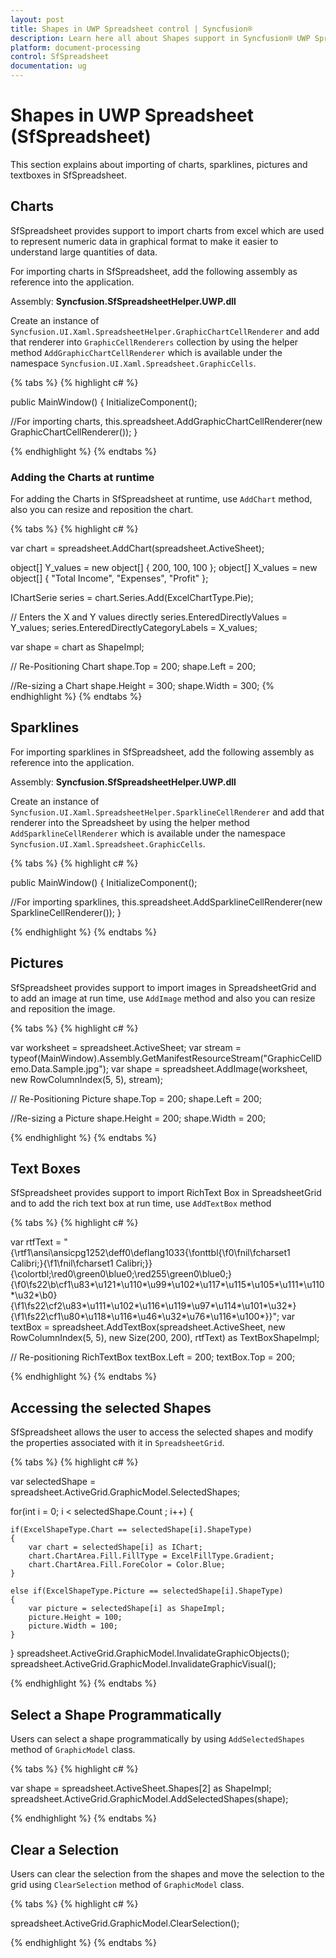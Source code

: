 ```yaml
---
layout: post
title: Shapes in UWP Spreadsheet control | Syncfusion®
description: Learn here all about Shapes support in Syncfusion® UWP Spreadsheet (SfSpreadsheet) control and more.
platform: document-processing
control: SfSpreadsheet
documentation: ug
---
```


# Shapes in UWP Spreadsheet (SfSpreadsheet)
  This section explains about importing of charts, sparklines, pictures and textboxes in SfSpreadsheet.

## Charts

SfSpreadsheet provides support to import charts from excel which are used to represent numeric data in graphical format to make it easier to understand large quantities of data.

For importing charts in SfSpreadsheet, add the following assembly as reference into the application.
 
Assembly: **Syncfusion.SfSpreadsheetHelper.UWP.dll**  

Create an instance of `Syncfusion.UI.Xaml.SpreadsheetHelper.GraphicChartCellRenderer` and add that renderer into `GraphicCellRenderers` collection by using the helper method `AddGraphicChartCellRenderer` which is available under the namespace `Syncfusion.UI.Xaml.Spreadsheet.GraphicCells`. 

{% tabs %}
{% highlight c# %}

public MainWindow()
{
  InitializeComponent();
  
  //For importing charts,
  this.spreadsheet.AddGraphicChartCellRenderer(new GraphicChartCellRenderer());
}

{% endhighlight %}
{% endtabs %}

### Adding the Charts at runtime

For adding the Charts in SfSpreadsheet at runtime, use `AddChart` method, also you can resize and reposition the chart.

{% tabs %}
{% highlight c# %}

var chart = spreadsheet.AddChart(spreadsheet.ActiveSheet);

object[] Y_values = new object[] { 200, 100, 100 };
object[] X_values = new object[] { "Total Income", "Expenses", "Profit" };

IChartSerie series = chart.Series.Add(ExcelChartType.Pie);

// Enters the X and Y values directly
series.EnteredDirectlyValues = Y_values;
series.EnteredDirectlyCategoryLabels = X_values;

var shape = chart as ShapeImpl;

// Re-Positioning Chart
shape.Top = 200;
shape.Left = 200;

//Re-sizing a Chart
shape.Height = 300;
shape.Width = 300;
{% endhighlight %}
{% endtabs %}


## Sparklines

For importing sparklines in SfSpreadsheet, add the following assembly as reference into the application.
 
Assembly: **Syncfusion.SfSpreadsheetHelper.UWP.dll**  

Create an instance of `Syncfusion.UI.Xaml.SpreadsheetHelper.SparklineCellRenderer` and add that renderer into the Spreadsheet by using the helper method `AddSparklineCellRenderer` which is available under the namespace `Syncfusion.UI.Xaml.Spreadsheet.GraphicCells`.

{% tabs %}
{% highlight c# %}

public MainWindow()
{
  InitializeComponent();
      
  //For importing sparklines,
  this.spreadsheet.AddSparklineCellRenderer(new SparklineCellRenderer());
}

{% endhighlight %}
{% endtabs %}

## Pictures

SfSpreadsheet provides support to import images in SpreadsheetGrid and to add an image at run time, use `AddImage` method and also you can resize and reposition the image.

{% tabs %}
{% highlight c# %}

var worksheet = spreadsheet.ActiveSheet;
var stream = typeof(MainWindow).Assembly.GetManifestResourceStream("GraphicCellDemo.Data.Sample.jpg");
var shape = spreadsheet.AddImage(worksheet, new RowColumnIndex(5, 5), stream);

// Re-Positioning Picture
shape.Top = 200;
shape.Left = 200;

 //Re-sizing a Picture
shape.Height = 200;
shape.Width = 200;

{% endhighlight %}
{% endtabs %}


## Text Boxes

SfSpreadsheet provides support to import RichText Box in SpreadsheetGrid and to add the rich text box at run time, use `AddTextBox` method

{% tabs %}
{% highlight c# %}

var rtfText = "{\\rtf1\\ansi\\ansicpg1252\\deff0\\deflang1033{\\fonttbl{\\f0\\fnil\\fcharset1 Calibri;}{\\f1\\fnil\\fcharset1 Calibri;}}{\\colortbl;\\red0\\green0\\blue0;\\red255\\green0\\blue0;}{\\f0\\fs22\\b\\cf1\\u83*\\u121*\\u110*\\u99*\\u102*\\u117*\\u115*\\u105*\\u111*\\u110*\\u32*\\b0}                           {\\f1\\fs22\\cf2\\u83*\\u111*\\u102*\\u116*\\u119*\\u97*\\u114*\\u101*\\u32*}{\\f1\\fs22\\cf1\\u80*\\u118*\\u116*\\u46*\\u32*\\u76*\\u116*\\u100*}}";
var textBox = spreadsheet.AddTextBox(spreadsheet.ActiveSheet, new RowColumnIndex(5, 5), new Size(200, 200), rtfText) as TextBoxShapeImpl;

// Re-positioning RichTextBox
textBox.Left = 200;
textBox.Top = 200;
         
{% endhighlight %}
{% endtabs %}

## Accessing the selected Shapes

SfSpreadsheet allows the user to access the selected shapes and modify the properties associated with it in `SpreadsheetGrid`.

{% tabs %}
{% highlight c# %}

var selectedShape = spreadsheet.ActiveGrid.GraphicModel.SelectedShapes;

for(int i = 0; i < selectedShape.Count ; i++)
{

    if(ExcelShapeType.Chart == selectedShape[i].ShapeType)
    {
        var chart = selectedShape[i] as IChart;
        chart.ChartArea.Fill.FillType = ExcelFillType.Gradient;
        chart.ChartArea.Fill.ForeColor = Color.Blue;
    }

    else if(ExcelShapeType.Picture == selectedShape[i].ShapeType)
    {
        var picture = selectedShape[i] as ShapeImpl;
        picture.Height = 100;
        picture.Width = 100;
    }
}
spreadsheet.ActiveGrid.GraphicModel.InvalidateGraphicObjects();
spreadsheet.ActiveGrid.GraphicModel.InvalidateGraphicVisual();

{% endhighlight %}
{% endtabs %}

## Select a Shape Programmatically

Users can select a shape programmatically by using `AddSelectedShapes` method of `GraphicModel` class.

{% tabs %}
{% highlight c# %}

var shape = spreadsheet.ActiveSheet.Shapes[2] as ShapeImpl;          
spreadsheet.ActiveGrid.GraphicModel.AddSelectedShapes(shape);

{% endhighlight %}
{% endtabs %}

## Clear a Selection

Users can clear the selection from the shapes and move the selection to the grid using `ClearSelection` method of `GraphicModel` class.

{% tabs %}
{% highlight c# %}

spreadsheet.ActiveGrid.GraphicModel.ClearSelection();

{% endhighlight %}
{% endtabs %}
